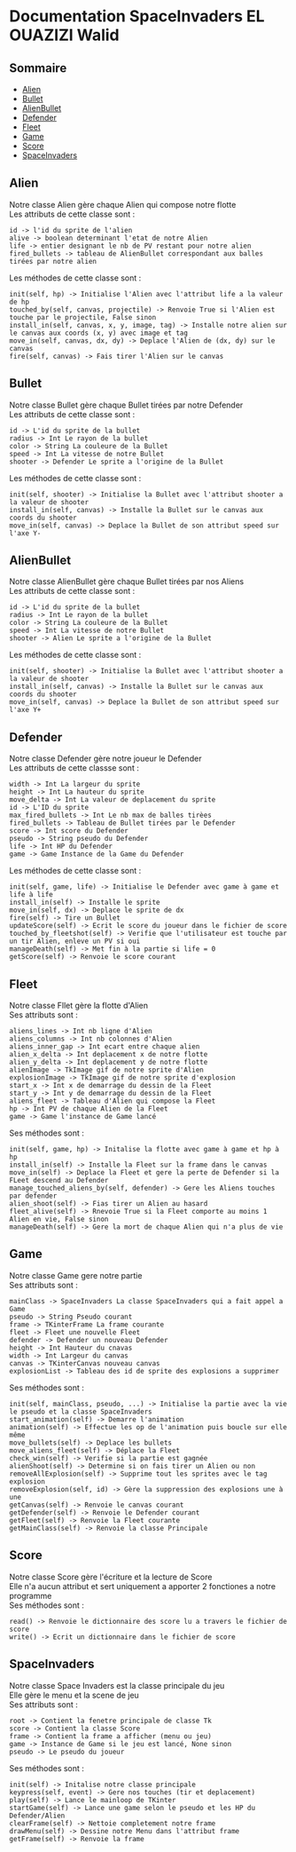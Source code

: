 <!-- omit in toc -->
# Documentation SpaceInvaders EL OUAZIZI Walid

<!-- omit in toc -->
## Sommaire

- [Alien](#alien)
- [Bullet](#bullet)
- [AlienBullet](#alienbullet)
- [Defender](#defender)
- [Fleet](#fleet)
- [Game](#game)
- [Score](#score)
- [SpaceInvaders](#spaceinvaders)

## Alien
Notre classe Alien gère chaque Alien qui compose notre flotte  
Les attributs de cette classe sont : 
```
id -> l'id du sprite de l'alien
alive -> boolean determinant l'etat de notre Alien
life -> entier designant le nb de PV restant pour notre alien
fired_bullets -> tableau de AlienBullet correspondant aux balles tirées par notre alien
```
Les méthodes de cette classe sont :
```
init(self, hp) -> Initialise l'Alien avec l'attribut life a la valeur de hp
touched_by(self, canvas, projectile) -> Renvoie True si l'Alien est touche par le projectile, False sinon
install_in(self, canvas, x, y, image, tag) -> Installe notre alien sur le canvas aux coords (x, y) avec image et tag
move_in(self, canvas, dx, dy) -> Deplace l'Alien de (dx, dy) sur le canvas
fire(self, canvas) -> Fais tirer l'Alien sur le canvas
```
## Bullet
Notre classe Bullet gère chaque Bullet tirées par notre Defender  
Les attributs de cette classe sont :
```
id -> L'id du sprite de la bullet
radius -> Int Le rayon de la bullet
color -> String La couleure de la Bullet
speed -> Int La vitesse de notre Bullet
shooter -> Defender Le sprite a l'origine de la Bullet
```
Les méthodes de cette classe sont :
```
init(self, shooter) -> Initialise la Bullet avec l'attribut shooter a la valeur de shooter
install_in(self, canvas) -> Installe la Bullet sur le canvas aux coords du shooter
move_in(self, canvas) -> Deplace la Bullet de son attribut speed sur l'axe Y-
```
## AlienBullet
Notre classe AlienBullet gère chaque Bullet tirées par nos Aliens  
Les attributs de cette classe sont :
```
id -> L'id du sprite de la bullet
radius -> Int Le rayon de la bullet
color -> String La couleure de la Bullet
speed -> Int La vitesse de notre Bullet
shooter -> Alien Le sprite a l'origine de la Bullet
```
Les méthodes de cette classe sont :
```
init(self, shooter) -> Initialise la Bullet avec l'attribut shooter a la valeur de shooter
install_in(self, canvas) -> Installe la Bullet sur le canvas aux coords du shooter
move_in(self, canvas) -> Deplace la Bullet de son attribut speed sur l'axe Y+
```
## Defender
Notre classe Defender gère notre joueur le Defender  
Les attributs de cette classse sont : 
```
width -> Int La largeur du sprite
height -> Int La hauteur du sprite
move_delta -> Int La valeur de deplacement du sprite
id -> L'ID du sprite
max_fired_bullets -> Int Le nb max de balles tirèes
fired_bullets -> Tableau de Bullet tirées par le Defender
score -> Int score du Defender
pseudo -> String pseudo du Defender
life -> Int HP du Defender
game -> Game Instance de la Game du Defender
```
Les méthodes de cette classe sont : 
```
init(self, game, life) -> Initialise le Defender avec game à game et life à life
install_in(self) -> Installe le sprite 
move_in(self, dx) -> Deplace le sprite de dx
fire(self) -> Tire un Bullet
updateScore(self) -> Ecrit le score du joueur dans le fichier de score
touched_by_fleetshot(self) -> Verifie que l'utilisateur est touche par un tir Alien, enleve un PV si oui
manageDeath(self) -> Met fin à la partie si life = 0
getScore(self) -> Renvoie le score courant
```
## Fleet
Notre classe Fllet gère la flotte d'Alien  
Ses attributs sont : 
```
aliens_lines -> Int nb ligne d'Alien
aliens_columns -> Int nb colonnes d'Alien
aliens_inner_gap -> Int ecart entre chaque alien
alien_x_delta -> Int deplacement x de notre flotte
alien_y_delta -> Int deplacement y de notre flotte
alienImage -> TkImage gif de notre sprite d'Alien
explosionImage -> TkImage gif de notre sprite d'explosion
start_x -> Int x de demarrage du dessin de la Fleet
start_y -> Int y de demarrage du dessin de la Fleet
aliens_fleet -> Tableau d'Alien qui compose la Fleet
hp -> Int PV de chaque Alien de la Fleet
game -> Game l'instance de Game lancé
```
Ses méthodes sont :
```
init(self, game, hp) -> Initalise la flotte avec game à game et hp à hp
install_in(self) -> Installe la Fleet sur la frame dans le canvas
move_in(self) -> Deplace la Fleet et gere la perte de Defender si la FLeet descend au Defender
manage_touched_aliens_by(self, defender) -> Gere les Aliens touches par defender
alien_shoot(self) -> Fias tirer un Alien au hasard
fleet_alive(self) -> Rnevoie True si la Fleet comporte au moins 1 Alien en vie, False sinon
manageDeath(self) -> Gere la mort de chaque Alien qui n'a plus de vie
```
## Game
Notre classe Game gere notre partie  
Ses attributs sont : 
```
mainClass -> SpaceInvaders La classe SpaceInvaders qui a fait appel a Game
pseudo -> String Pseudo courant
frame -> TKinterFrame La frame courante
fleet -> Fleet une nouvelle Fleet
defender -> Defender un nouveau Defender
height -> Int Hauteur du cnavas
width -> Int Largeur du canvas
canvas -> TKinterCanvas nouveau canvas
explosionList -> Tableau des id de sprite des explosions a supprimer
```
Ses méthodes sont : 
```
init(self, mainClass, pseudo, ...) -> Initialise la partie avec la vie le pseudo et la classe SpaceInvaders
start_animation(self) -> Demarre l'animation
animation(self) -> Effectue les op de l'animation puis boucle sur elle même
move_bullets(self) -> Deplace les bullets
move_aliens_fleet(self) -> Déplace la Fleet
check_win(self) -> Verifie si la partie est gagnée
alienShoot(self) -> Determine si on fais tirer un Alien ou non
removeAllExplosion(self) -> Supprime tout les sprites avec le tag explosion
removeExplosion(self, id) -> Gère la suppression des explosions une à une
getCanvas(self) -> Renvoie le canvas courant
getDefender(self) -> Renvoie le Defender courant
getFleet(self) -> Renvoie la Fleet courante
getMainClass(self) -> Renvoie la classe Principale
```
## Score
Notre classe Score gère l'écriture et la lecture de Score  
Elle n'a aucun attribut et sert uniquement a apporter 2 fonctiones a notre programme  
Ses méthodes sont : 
```
read() -> Renvoie le dictionnaire des score lu a travers le fichier de score
write() -> Ecrit un dictionnaire dans le fichier de score
```
## SpaceInvaders
Notre classe Space Invaders est la classe principale du jeu  
Elle gère le menu et la scene de jeu  
Ses attributs sont : 
```
root -> Contient la fenetre principale de classe Tk
score -> Contient la classe Score
frame -> Contient la frame a afficher (menu ou jeu)
game -> Instance de Game si le jeu est lancé, None sinon
pseudo -> Le pseudo du joueur
```
Ses méthodes sont : 
```
init(self) -> Initalise notre classe principale
keypress(self, event) -> Gere nos touches (tir et deplacement)
play(self) -> Lance le mainloop de TKinter
startGame(self) -> Lance une game selon le pseudo et les HP du Defender/Alien
clearFrame(self) -> Nettoie completement notre frame
drawMenu(self) -> Dessine notre Menu dans l'attribut frame
getFrame(self) -> Renvoie la frame
```